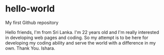 # hello-world
My first Github repository

Hello friends,
  I'm from Sri Lanka. I'm 22 years old and I'm really interested in developing web pages and coding. So my attempt is to be here for developing my coding ability and serve the world with a difference in my own.
  Thank You.
  Ishara.
